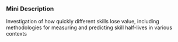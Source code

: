 ### Mini Description

Investigation of how quickly different skills lose value, including methodologies for measuring and predicting skill half-lives in various contexts
